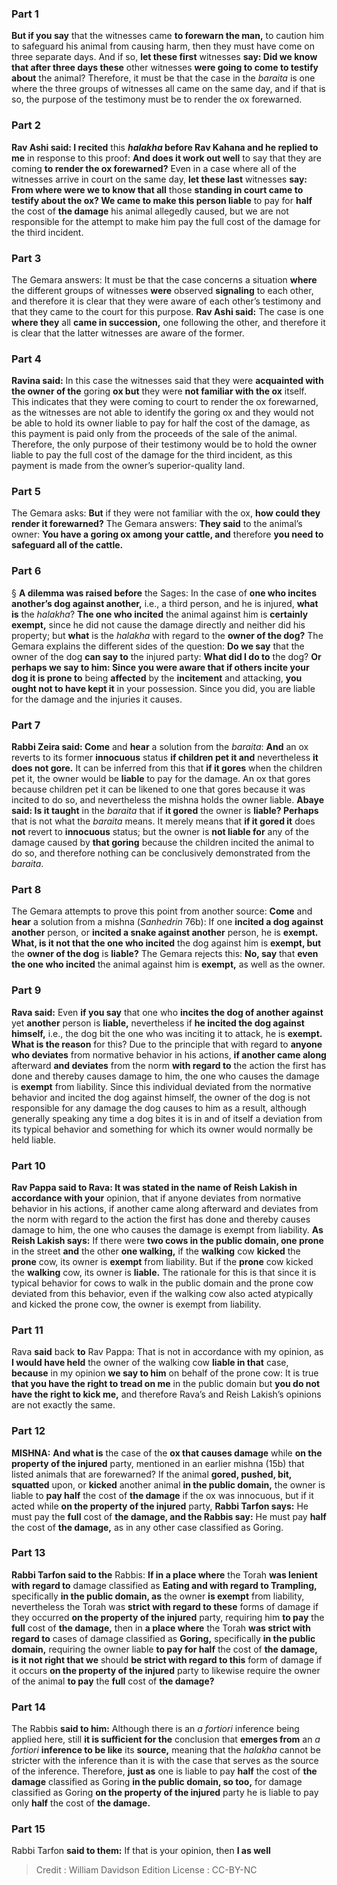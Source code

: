 
### Part 1
<b>But if you say</b> that the witnesses came <b>to forewarn the man,</b> to caution him to safeguard his animal from causing harm, then they must have come on three separate days. And if so, <b>let these first</b> witnesses <b>say: Did we know that after three days these</b> other witnesses <b>were going to come to testify about</b> the animal? Therefore, it must be that the case in the <i>baraita</i> is one where the three groups of witnesses all came on the same day, and if that is so, the purpose of the testimony must be to render the ox forewarned.

### Part 2
<b>Rav Ashi said: I recited</b> this <b><i>halakha</i> before Rav Kahana and he replied to me</b> in response to this proof: <b>And does it work out well</b> to say that they are coming <b>to render the ox forewarned?</b> Even in a case where all of the witnesses arrive in court on the same day, <b>let these last</b> witnesses <b>say: From where were we to know that all</b> those <b>standing in court came to testify about the ox? We came to make this person liable</b> to pay for <b>half</b> the cost of <b>the damage</b> his animal allegedly caused, but we are not responsible for the attempt to make him pay the full cost of the damage for the third incident.

### Part 3
The Gemara answers: It must be that the case concerns a situation <b>where</b> the different groups of witnesses <b>were</b> observed <b>signaling</b> to each other, and therefore it is clear that they were aware of each other’s testimony and that they came to the court for this purpose. <b>Rav Ashi said:</b> The case is one <b>where they</b> all <b>came in succession,</b> one following the other, and therefore it is clear that the latter witnesses are aware of the former.

### Part 4
<b>Ravina said:</b> In this case the witnesses said that they were <b>acquainted with the owner of the</b> goring <b>ox but</b> they were <b>not familiar with the ox</b> itself. This indicates that they were coming to court to render the ox forewarned, as the witnesses are not able to identify the goring ox and they would not be able to hold its owner liable to pay for half the cost of the damage, as this payment is paid only from the proceeds of the sale of the animal. Therefore, the only purpose of their testimony would be to hold the owner liable to pay the full cost of the damage for the third incident, as this payment is made from the owner’s superior-quality land.

### Part 5
The Gemara asks: <b>But</b> if they were not familiar with the ox, <b>how could they render it forewarned?</b> The Gemara answers: <b>They said</b> to the animal’s owner: <b>You have a goring ox among your cattle, and</b> therefore <b>you need to safeguard all of the cattle.</b>

### Part 6
§ <b>A dilemma was raised before</b> the Sages: In the case of <b>one who incites another’s dog against another,</b> i.e., a third person, and he is injured, <b>what is</b> the <i>halakha</i>? <b>The one who incited</b> the animal against him is <b>certainly exempt,</b> since he did not cause the damage directly and neither did his property; but <b>what</b> is the <i>halakha</i> with regard to the <b>owner of the dog?</b> The Gemara explains the different sides of the question: <b>Do we say</b> that the owner of the dog <b>can say to</b> the injured party: <b>What did I do to</b> the dog? <b>Or perhaps we say to him: Since you were aware that if others incite your dog it is prone to</b> being <b>affected</b> by the <b>incitement</b> and attacking, <b>you ought not to have kept it</b> in your possession. Since you did, you are liable for the damage and the injuries it causes.

### Part 7
<b>Rabbi Zeira said: Come</b> and <b>hear</b> a solution from the <i>baraita</i>: <b>And</b> an ox reverts to its former <b>innocuous</b> status <b>if children pet it and</b> nevertheless <b>it does not gore.</b> It can be inferred from this that <b>if it gores</b> when the children pet it, the owner would be <b>liable</b> to pay for the damage. An ox that gores because children pet it can be likened to one that gores because it was incited to do so, and nevertheless the mishna holds the owner liable. <b>Abaye said: Is it taught</b> in the <i>baraita</i> that if <b>it gored</b> the owner is <b>liable? Perhaps</b> that is not what the <i>baraita</i> means. It merely means that <b>if it gored it</b> does <b>not</b> revert to <b>innocuous</b> status; but the owner is <b>not liable for</b> any of the damage caused by <b>that goring</b> because the children incited the animal to do so, and therefore nothing can be conclusively demonstrated from the <i>baraita</i>.

### Part 8
The Gemara attempts to prove this point from another source: <b>Come</b> and <b>hear</b> a solution from a mishna (<i>Sanhedrin</i> 76b): If one <b>incited a dog against another</b> person, or <b>incited a snake against another</b> person, he is <b>exempt. What, is it not that the one who incited</b> the dog against him is <b>exempt, but</b> the <b>owner of the dog</b> is <b>liable?</b> The Gemara rejects this: <b>No, say</b> that <b>even the one who incited</b> the animal against him is <b>exempt,</b> as well as the owner.

### Part 9
<b>Rava said:</b> Even <b>if you say</b> that one who <b>incites the dog of another against</b> yet <b>another</b> person is <b>liable,</b> nevertheless if <b>he incited the dog against himself,</b> i.e., the dog bit the one who was inciting it to attack, he is <b>exempt. What is the reason</b> for this? Due to the principle that with regard to <b>anyone who deviates</b> from normative behavior in his actions, <b>if another came along</b> afterward <b>and deviates</b> from the norm <b>with regard to</b> the action the first has done and thereby causes damage to him, the one who causes the damage is <b>exempt</b> from liability. Since this individual deviated from the normative behavior and incited the dog against himself, the owner of the dog is not responsible for any damage the dog causes to him as a result, although generally speaking any time a dog bites it is in and of itself a deviation from its typical behavior and something for which its owner would normally be held liable.

### Part 10
<b>Rav Pappa said to Rava: It was stated in the name of Reish Lakish in accordance with your</b> opinion, that if anyone deviates from normative behavior in his actions, if another came along afterward and deviates from the norm with regard to the action the first has done and thereby causes damage to him, the one who causes the damage is exempt from liability. <b>As Reish Lakish says:</b> If there were <b>two cows in the public domain, one prone</b> in the street <b>and</b> the other <b>one walking,</b> if the <b>walking</b> cow <b>kicked</b> the <b>prone</b> cow, its owner is <b>exempt</b> from liability. But if the <b>prone</b> cow kicked the <b>walking</b> cow, its owner is <b>liable.</b> The rationale for this is that since it is typical behavior for cows to walk in the public domain and the prone cow deviated from this behavior, even if the walking cow also acted atypically and kicked the prone cow, the owner is exempt from liability.

### Part 11
Rava <b>said</b> back <b>to</b> Rav Pappa: That is not in accordance with my opinion, as <b>I would have held</b> the owner of the walking cow <b>liable in that</b> case, <b>because</b> in my opinion <b>we say to him</b> on behalf of the prone cow: It is true <b>that you have the right to tread on me</b> in the public domain but <b>you do not have the right to kick me,</b> and therefore Rava’s and Reish Lakish’s opinions are not exactly the same.

### Part 12
<strong>MISHNA:</strong> <b>And what is</b> the case of the <b>ox that causes damage</b> while <b>on the property of the injured</b> party, mentioned in an earlier mishna (15b) that listed animals that are forewarned? If the animal <b>gored, pushed, bit, squatted</b> upon, or <b>kicked</b> another animal <b>in the public domain,</b> the owner is liable to <b>pay half</b> the cost of <b>the damage</b> if the ox was innocuous, but if it acted while <b>on the property of the injured</b> party, <b>Rabbi Tarfon says:</b> He must pay the <b>full</b> cost of <b>the damage, and the Rabbis say:</b> He must pay <b>half</b> the cost of <b>the damage,</b> as in any other case classified as Goring.

### Part 13
<b>Rabbi Tarfon said to the</b> Rabbis: <b>If in a place where</b> the Torah <b>was lenient with regard to</b> damage classified as <b>Eating and with regard to Trampling,</b> specifically <b>in the public domain, as</b> the owner <b>is exempt</b> from liability, nevertheless the Torah was <b>strict with regard to these</b> forms of damage if they occurred <b>on the property of the injured</b> party, requiring him <b>to pay</b> the <b>full</b> cost of <b>the damage,</b> then in <b>a place where</b> the Torah <b>was strict with regard to</b> cases of damage classified as <b>Goring,</b> specifically <b>in the public domain,</b> requiring the owner liable <b>to pay for half</b> the cost of <b>the damage, is it not right that we</b> should <b>be strict with regard to this</b> form of damage if it occurs <b>on the property of the injured</b> party to likewise require the owner of the animal <b>to pay</b> the <b>full</b> cost of <b>the damage?</b>

### Part 14
The Rabbis <b>said to him:</b> Although there is an <i>a fortiori</i> inference being applied here, still <b>it is sufficient for the</b> conclusion that <b>emerges from</b> an <i>a fortiori</i> <b>inference to be like</b> its <b>source,</b> meaning that the <i>halakha</i> cannot be stricter with the inference than it is with the case that serves as the source of the inference. Therefore, <b>just as</b> one is liable to pay <b>half</b> the cost of <b>the damage</b> classified as Goring <b>in the public domain, so too,</b> for damage classified as Goring <b>on the property of the injured</b> party he is liable to pay only <b>half</b> the cost of <b>the damage.</b>

### Part 15
Rabbi Tarfon <b>said to them:</b> If that is your opinion, then <b>I as well</b>

>Credit : William Davidson Edition
>License : CC-BY-NC